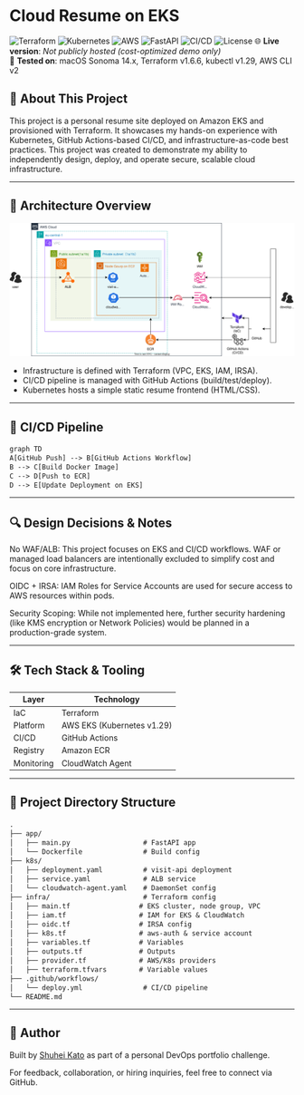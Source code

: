 # Cloud Resume on EKS

![Terraform](https://img.shields.io/badge/IaC-Terraform-blueviolet)
![Kubernetes](https://img.shields.io/badge/Orchestration-Kubernetes-blue)
![AWS](https://img.shields.io/badge/Cloud-AWS-orange)
![FastAPI](https://img.shields.io/badge/Backend-FastAPI-green)
![CI/CD](https://img.shields.io/badge/CI/CD-GitHub%20Actions-blue)
![License](https://img.shields.io/badge/License-MIT-green)
🌐 **Live version**: _Not publicly hosted (cost-optimized demo only)_  
🧪 **Tested on**: macOS Sonoma 14.x, Terraform v1.6.6, kubectl v1.29, AWS CLI v2  

## 📝 About This Project

This project is a personal resume site deployed on Amazon EKS and provisioned with Terraform. It showcases my hands-on experience with Kubernetes, GitHub Actions-based CI/CD, and infrastructure-as-code best practices.
This project was created to demonstrate my ability to independently design, deploy, and operate secure, scalable cloud infrastructure.

---

## 📐 Architecture Overview

![Architecture Diagram](./images/cloud-resume-architecture.drawio.svg)

- Infrastructure is defined with Terraform (VPC, EKS, IAM, IRSA).
- CI/CD pipeline is managed with GitHub Actions (build/test/deploy).
- Kubernetes hosts a simple static resume frontend (HTML/CSS).

---

## 🚀 CI/CD Pipeline

```mermaid
graph TD
A[GitHub Push] --> B[GitHub Actions Workflow]
B --> C[Build Docker Image]
C --> D[Push to ECR]
D --> E[Update Deployment on EKS]
```

---

## 🔍 Design Decisions & Notes
No WAF/ALB: This project focuses on EKS and CI/CD workflows. WAF or managed load balancers are intentionally excluded to simplify cost and focus on core infrastructure.

OIDC + IRSA: IAM Roles for Service Accounts are used for secure access to AWS resources within pods.

Security Scoping: While not implemented here, further security hardening (like KMS encryption or Network Policies) would be planned in a production-grade system.

---

## 🛠️ Tech Stack & Tooling
| Layer      | Technology                        |
| ---------- | --------------------------------- |
| IaC        | Terraform                         |
| Platform   | AWS EKS (Kubernetes v1.29)        |
| CI/CD      | GitHub Actions                    |
| Registry   | Amazon ECR                        |
| Monitoring | CloudWatch Agent                  |

---

## 📁 Project Directory Structure

```
.
├── app/
│   ├── main.py                  # FastAPI app
│   └── Dockerfile               # Build config
├── k8s/
│   ├── deployment.yaml          # visit-api deployment
│   ├── service.yaml             # ALB service
│   └── cloudwatch-agent.yaml    # DaemonSet config
├── infra/                       # Terraform config
│   ├── main.tf                 # EKS cluster, node group, VPC
│   ├── iam.tf                  # IAM for EKS & CloudWatch
│   ├── oidc.tf                 # IRSA config
│   ├── k8s.tf                  # aws-auth & service account
│   ├── variables.tf            # Variables
│   ├── outputs.tf              # Outputs
│   ├── provider.tf             # AWS/K8s providers
│   ├── terraform.tfvars        # Variable values
├── .github/workflows/
│   └── deploy.yml               # CI/CD pipeline
└── README.md
```

---

## 👤 Author

Built by [Shuhei Kato](https://github.com/kshukshu) as part of a personal DevOps portfolio challenge.

For feedback, collaboration, or hiring inquiries, feel free to connect via GitHub.

